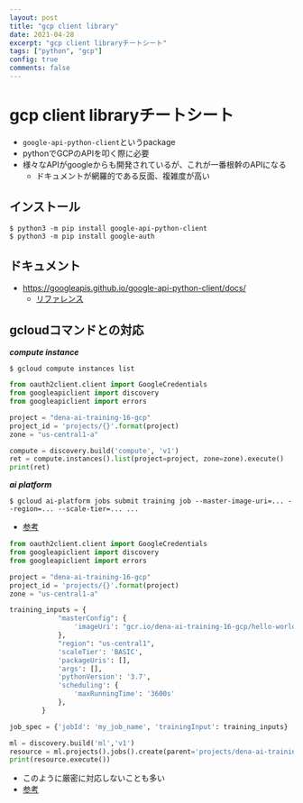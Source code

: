 ```yaml
---
layout: post
title: "gcp client library"
date: 2021-04-28
excerpt: "gcp client libraryチートシート"
tags: ["python", "gcp"]
config: true
comments: false
---
```


# gcp client libraryチートシート
 - `google-api-python-client`というpackage
 - pythonでGCPのAPIを叩く際に必要
 - 様々なAPIがgoogleからも開発されているが、これが一番根幹のAPIになる
   - ドキュメントが網羅的である反面、複雑度が高い

## インストール

```console
$ python3 -m pip install google-api-python-client
$ python3 -m pip install google-auth
```

## ドキュメント
 - https://googleapis.github.io/google-api-python-client/docs/
   - [リファレンス](https://googleapis.github.io/google-api-python-client/docs/dyn/)
 

## gcloudコマンドとの対応

***compute instance***
```console
$ gcloud compute instances list
```

```python
from oauth2client.client import GoogleCredentials
from googleapiclient import discovery
from googleapiclient import errors

project = "dena-ai-training-16-gcp"
project_id = 'projects/{}'.format(project)
zone = "us-central1-a"

compute = discovery.build('compute', 'v1')
ret = compute.instances().list(project=project, zone=zone).execute()
print(ret)
````

***ai platform***

```console
$ gcloud ai-platform jobs submit training job --master-image-uri=... --region=... --scale-tier=... ...
```
 - [参考](https://cloud.google.com/sdk/gcloud/reference/ai-platform/jobs/submit/training)

```python
from oauth2client.client import GoogleCredentials
from googleapiclient import discovery
from googleapiclient import errors

project = "dena-ai-training-16-gcp"
project_id = 'projects/{}'.format(project)
zone = "us-central1-a"

training_inputs = {
            "masterConfig": {
                'imageUri': "gcr.io/dena-ai-training-16-gcp/hello-world",
            },
            "region": "us-central1",
            'scaleTier': 'BASIC',
            'packageUris': [],
            'args': [],
            'pythonVersion': '3.7',
            'scheduling': {
                'maxRunningTime': '3600s'
            },
        }

job_spec = {'jobId': 'my_job_name', 'trainingInput': training_inputs}

ml = discovery.build('ml','v1')
resource = ml.projects().jobs().create(parent='projects/dena-ai-training-16-gcp', body=job_spec)
print(resource.execute())
```
 - このように厳密に対応しないことも多い
 - [参考](https://stackoverflow.com/questions/56326145/submit-gcloud-ai-platform-training-job-programmatically-from-python-code)


